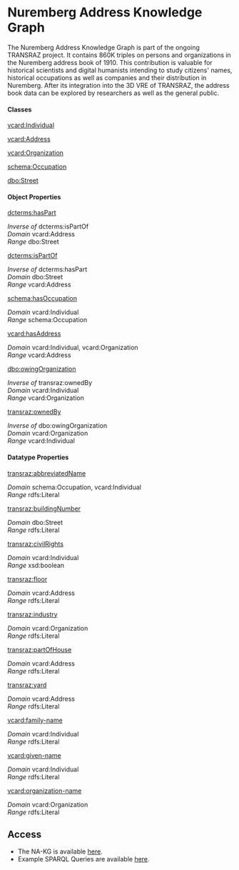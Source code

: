 # Nuremberg Address Knowledge Graph

The Nuremberg Address Knowledge Graph is part of the ongoing TRANSRAZ project. It contains 860K triples on persons and organizations in the Nuremberg address book of 1910. This contribution is valuable for historical scientists and digital humanists intending to study citizens' names, historical occupations as well as companies and their distribution in Nuremberg. After its integration into the 3D VRE of TRANSRAZ, the address book data can be explored by researchers as well as the general public. 


#### Classes

[vcard:Individual](http://www.w3.org/2006/vcard/ns#Individual)

[vcard:Address](http://www.w3.org/2006/vcard/ns#Address)

[vcard:Organization](http://www.w3.org/2006/vcard/ns#Organization)

[schema:Occupation](https://schema.org/Occupation)

[dbo:Street](https://dbpedia.org/ontology/Street)


#### Object Properties


[dcterms:hasPart](http://purl.org/dc/terms/hasPart)

   *Inverse of* dcterms:isPartOf   
   *Domain* vcard:Address   
   *Range* dbo:Street   


[dcterms:isPartOf](http://purl.org/dc/terms/isPartOf)

   *Inverse of* dcterms:hasPart   
   *Domain* dbo:Street   
   *Range* vcard:Address   


[schema:hasOccupation](http://schema.org/hasOccupation)

   *Domain* vcard:Individual   
   *Range* schema:Occupation   


[vcard:hasAddress](http://www.w3.org/2006/vcard/ns#hasAddress)

   *Domain* vcard:Individual, vcard:Organization   
   *Range* vcard:Address 


[dbo:owingOrganization](https://dbpedia.org/ontology/owningOrganisation)

   *Inverse of* transraz:ownedBy   
   *Domain* vcard:Individual   
   *Range* vcard:Organization


[transraz:ownedBy](http://transraz/addressbook#ownedBy)

   *Inverse of* dbo:owingOrganization   
   *Domain* vcard:Organization   
   *Range* vcard:Individual


#### Datatype Properties


[transraz:abbreviatedName](http://transraz/addressbook#abbreviatedName)

   *Domain* schema:Occupation, vcard:Individual   
   *Range* rdfs:Literal


[transraz:buildingNumber](http://transraz/addressbook#buildingNumber)

   *Domain* dbo:Street   
   *Range* rdfs:Literal


[transraz:civilRights](http://transraz/addressbook#civilRights)

   *Domain* vcard:Individual   
   *Range* xsd:boolean


[transraz:floor](http://transraz/addressbook#floor)

   *Domain* vcard:Address   
   *Range* rdfs:Literal


[transraz:industry](http://transraz/addressbook#industry)

   *Domain* vcard:Organization   
   *Range* rdfs:Literal


[transraz:partOfHouse](http://transraz/addressbook#partOfHouse)

   *Domain* vcard:Address   
   *Range* rdfs:Literal


[transraz:yard](http://transraz/addressbook#yard)

   *Domain* vcard:Address   
   *Range* rdfs:Literal


[vcard:family-name](http://www.w3.org/2006/vcard/ns#family-name)

   *Domain* vcard:Individual   
   *Range* rdfs:Literal


[vcard:given-name](http://www.w3.org/2006/vcard/ns#given-name)

   *Domain* vcard:Individual   
   *Range* rdfs:Literal


[vcard:organization-name](http://www.w3.org/2006/vcard/ns#organization-name)

   *Domain* vcard:Organization   
   *Range* rdfs:Literal




## Access

- The NA-KG is available [here](https://github.com/ISE-FIZKarlsruhe/Transraz/blob/main/NurembergAddressKG/NA-KG.ttl). 
- Example SPARQL Queries are available [here](https://github.com/ISE-FIZKarlsruhe/Transraz/blob/main/NurembergAddressKG/SPARQL_Queries/Queries.md).

